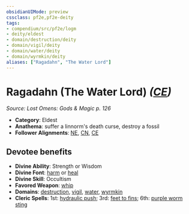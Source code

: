 ```yaml
---
obsidianUIMode: preview
cssclass: pf2e,pf2e-deity
tags:
- compendium/src/pf2e/logm
- deity/eldest
- domain/destruction/deity
- domain/vigil/deity
- domain/water/deity
- domain/wyrmkin/deity
aliases: ["Ragadahn", "The Water Lord"]
---
```

# Ragadahn (The Water Lord) *([CE](/rules/traits/chaotic-evil-b1.md))*  
*Source: Lost Omens: Gods & Magic p. 126*  

- **Category**: Eldest
- **Anathema**: suffer a linnorm's death curse, destroy a fossil
- **Follower Alignments**: [NE](/rules/traits/neutral-evil-b1.md), [CN](/rules/traits/chaotic-neutral-b1.md), [CE](/rules/traits/chaotic-evil-b1.md)

## Devotee benefits

- **Divine Ability**: Strength or Wisdom
- **Divine Font**: [harm](/compendium/spells/harm.md) or [heal](/compendium/spells/heal.md)
- **Divine Skill**: Occultism
- **Favored Weapon**: [whip](/compendium/equipment/items/whip.md)
- **Domains**: [destruction](/compendium/setting/domains.md#Destruction), [vigil](/compendium/setting/domains.md#Vigil), [water](/compendium/setting/domains.md#Water), [wyrmkin](/compendium/setting/domains.md#Wyrmkin)
- **Cleric Spells**: 1st: [hydraulic push](/compendium/spells/hydraulic-push.md); 3rd: [feet to fins](/compendium/spells/feet-to-fins.md); 6th: [purple worm sting](/compendium/spells/purple-worm-sting.md)